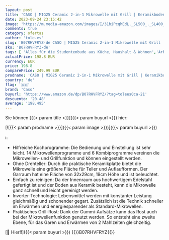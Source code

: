 ```yaml
---
layout: post
title: 'CASO | MIG25 Ceramic 2-in-1 Mikrowelle mit Grill | Keramikboden und Inverter-Technologie  900 W  1000 W Grill  25 L  Design Edelstahl  verspiegelt  Silber'
date: 2023-09-24 23:15:42
image: 'https://m.media-amazon.com/images/I/31biPcqhEdL._SL500_._SL400_.jpg'
comments: true
category: ofertas
author: 'tole.es'
slug: 'B07RHVFRYZ-de CASO | MIG25 Ceramic 2-in-1 Mikrowelle mit Grill |...'
sku: 'B07RHVFRYZ-de'
tags: [ 'Alles für die Studentenbude aus Küche, Haushalt & Wohnen','Arborist Merchandising Root','Custom Stores','Elektrische Küchengeräte','Elektro-Großgeräte','Küche, Haushalt & Wohnen','Mikrowellen','Mikrowellen mit Grill','Self Service','caso','ecd6b764-60e6-4ae4-8c3f-827e5598fb2e_0','ecd6b764-60e6-4ae4-8c3f-827e5598fb2e_1101','🇩🇪', ]
actualPrice: 198.8 EUR
currency: EUR
price: 198.8
comparePrice: 249.99 EUR
prodname: 'CASO | MIG25 Ceramic 2-in-1 Mikrowelle mit Grill | Keramikboden und Inverter-Technologie  900 W  1000 W Grill  25 L  Design Edelstahl  verspiegelt  Silber'
country: 'de'
flag: '🇩🇪'
brand: 'Caso'
buyurl: 'https://www.amazon.de/dp/B07RHVFRYZ/?tag=tolees0ca-21'
descuento: '20.48'
average: '198.495'
---
```


Sie können [{{< param title >}}]({{< param buyurl >}}) hier:

[![{{< param prodname >}}]({{< param image >}})]({{< param buyurl >}})

ℹ️:

- Hilfreiche Kochprogramme: Die Bedienung und Einstellung ist sehr leicht. 14 Mikrowellenprogramme und 6 Kombiprogramme vereinen die Mikrowellen- und Grillfunktion und können eingestellt werden.
- Ohne Drehteller: Durch die praktische Keramikplatte bietet die Mikrowelle eine größere Fläche für Teller und Auflaufformen. Der Garraum hat eine Fläche von 32x29cm, 19cm Höhe und ist beleuchtet.
- Einfach zu reinigen: Da der Innenraum aus hochwertigem Edelstahl gefertigt ist und der Boden aus Keramik besteht, kann die Mikrowelle ganz schnell und leicht gereinigt werden.
- Inverter-Technologie: Lebensmittel werden mit konstanter Leistung gleichmäßig und schonender gegart. Zusätzlich ist die Technik schneller im Erwärmen und energiesparender als Standard-Mikrowellen.
- Praktisches Grill-Rost: Dank der Gummi-Aufsätze kann das Rost auch bei der Mikrowellenfunktion genutzt werden. So entsteht eine zweite Ebene, für das Garen und Erwärmen von 2 Mahlzeiten gleichzeitig.

[🛒 Hier!!]({{< param buyurl >}})
{{<world>}}B07RHVFRYZ{{</world>}}
